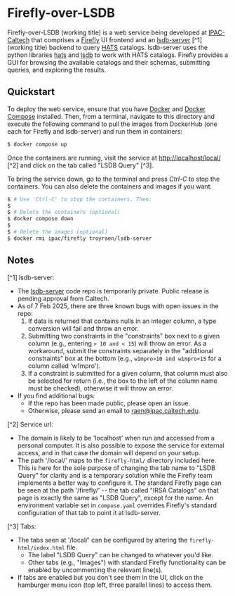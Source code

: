 # Firefly-over-LSDB

Firefly-over-LSDB (working title) is a web service being developed at [IPAC-Caltech](http://ipac.caltech.edu/) that comprises a [Firefly](https://github.com/Caltech-IPAC/firefly) UI frontend and an [lsdb-server](https://github.com/IPAC-SW/lsdb-server/) [^1] (working title) backend to query [HATS](https://hats.readthedocs.io/) catalogs.
lsdb-server uses the python libraries [hats](https://hats.readthedocs.io/) and [lsdb](https://docs.lsdb.io/) to work with HATS catalogs.
Firefly provides a GUI for browsing the available catalogs and their schemas, submitting queries, and exploring the results.

## Quickstart

To deploy the web service, ensure that you have [Docker](https://docs.docker.com/) and [Docker Compose](https://docs.docker.com/compose/) installed.
Then, from a terminal, navigate to this directory and execute the following command to pull the images from DockerHub (one each for Firefly and lsdb-server) and run them in containers:

```sh
$ docker compose up
```

Once the containers are running, visit the service at <http://localhost/local/> [^2] and click on the tab called "LSDB Query" [^3].

To bring the service down, go to the terminal and press *Ctrl-C* to stop the containers.
You can also delete the containers and images if you want:

```sh
$ # Use 'Ctrl-C' to stop the containers. Then:
$
$ # Delete the containers (optional)
$ docker compose down
$
$ # Delete the images (optional)
$ docker rmi ipac/firefly troyraen/lsdb-server
```

## Notes

[^1] lsdb-server:

- The [lsdb-server](https://github.com/IPAC-SW/lsdb-server/) code repo is temporarily private.
  Public release is pending approval from Caltech.
- As of 7 Feb 2025, there are three known bugs with open issues in the repo:
    1. If data is returned that contains nulls in an integer column, a type conversion will fail and throw an error.
    2. Submitting two constraints in the "constraints" box next to a given column (e.g., entering `> 10 and < 15`) will throw an error. As a workaround, submit the constraints separately in the "additional constraints" box at the bottom (e.g., `w1mpro>10 and w1mpro<15` for a column called 'w1mpro').
    3. If a constraint is submitted for a given column, that column must also be selected for return (i.e., the box to the left of the column name must be checked), otherwise it will throw an error.
- If you find additional bugs:
    - If the repo has been made public, please open an issue.
    - Otherwise, please send an email to raen@ipac.caltech.edu.

[^2] Service url:

- The domain is likely to be 'localhost' when run and accessed from a personal computer.
  It is also possible to expose the service for external access, and in that case the domain will depend on your setup.
- The path '/local/' maps to the `firefly-html/` directory included here.
  This is here for the sole purpose of changing the tab name to "LSDB Query" for clarity and is a temporary solution while the Firefly team implements a better way to configure it.
  The standard Firefly page can be seen at the path '/firefly/' -- the tab called "IRSA Catalogs" on that page is exactly the same as "LSDB Query", except for the name.
  An environment variable set in `compose.yaml` overrides Firefly's standard configuration of that tab to point it at lsdb-server.

[^3] Tabs:

- The tabs seen at '/local/' can be configured by altering the `firefly-html/index.html` file.
    - The label "LSDB Query" can be changed to whatever you'd like.
    - Other tabs (e.g., "Images") with standard Firefly functionality can be enabled by uncommenting the relevant line(s).
- If tabs are enabled but you don't see them in the UI, click on the hamburger menu icon (top left, three parallel lines) to access them.
